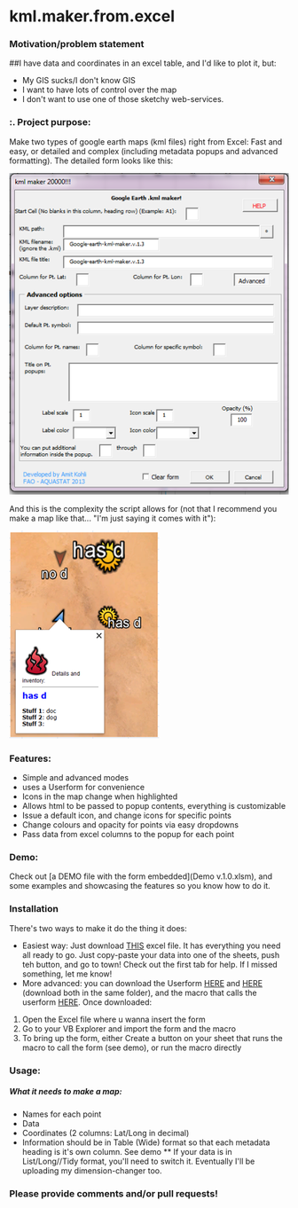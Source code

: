 kml.maker.from.excel
====================

### Motivation/problem statement
##I have data and coordinates in an excel table, and I'd like to plot it, but:
* My GIS sucks/I don't know GIS
* I want to have lots of control over the map
* I don't want to use one of those sketchy web-services.

### :. Project purpose:
Make two types of google earth maps (kml files) right from Excel: Fast and easy, or detailed and complex (including metadata popups and advanced formatting). The detailed form looks like this:

![alt-text](GEMaker.PNG)

And this is the complexity the script allows for (not that I recommend you make a map like that... "I'm just saying it comes with it"):

![alt-text](GEMaker1.PNG)

### Features:
* Simple and advanced modes
* uses a Userform for convenience
* Icons in the map change when highlighted
* Allows html to be passed to popup contents, everything is customizable
* Issue a default icon, and change icons for specific points
* Change colours and opacity for points via easy dropdowns
* Pass data from excel columns to the popup for each point 

### Demo:
Check out [a DEMO file with the form embedded](Demo v.1.0.xlsm), and some examples and showcasing the features so you know how to do it. 

### Installation
There's two ways to make it do the thing it does:

* Easiest way: Just download [THIS](Blank_template_with_stuff.xlsm) excel file. It has everything you need all ready to go. Just copy-paste your data into one of the sheets, push teh button, and go to town! Check out the first tab for help. If I missed something, let me know!
* More advanced: you can download the Userform [HERE](KML_maker.frm) and [HERE](KML_maker.frx) (download both in the same folder), and the macro that calls the userform [HERE](show_form.bas). Once downloaded:
 1. Open the Excel file where u wanna insert the form
 2. Go to your VB Explorer and import the form and the macro
 3. To bring up the form, either Create a button on your sheet that runs the macro to call the form (see demo), or run the macro directly
 
 
### Usage:

##### What it needs to make a map:
  * Names for each point
  * Data
  * Coordinates (2 columns: Lat/Long in decimal)
  * Information should be in Table (Wide) format so that each metadata heading is it's own column. See demo
  ** If your data is in List/Long//Tidy format, you'll need to switch it. Eventually I'll be uploading my dimension-changer too.


### Please provide comments and/or pull requests!
